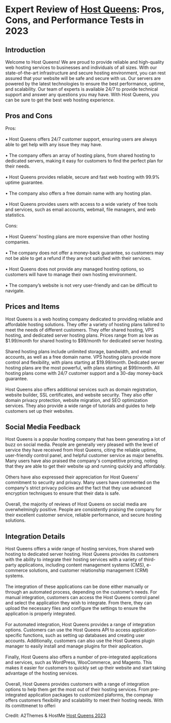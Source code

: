 <h1>Expert Review of <a href="https://a2themes.com/host-queens-reviews">Host Queens</a>: Pros, Cons, and Performance Tests in 2023</h1>
<h2>Introduction</h2>
Welcome to Host Queens! We are proud to provide reliable and high-quality web hosting services to businesses and individuals of all sizes. With our state-of-the-art infrastructure and secure hosting environment, you can rest assured that your website will be safe and secure with us. Our servers are powered by the latest technologies to ensure the best performance, uptime, and scalability. Our team of experts is available 24/7 to provide technical support and answer any questions you may have. With Host Queens, you can be sure to get the best web hosting experience.
<h2>Pros and Cons</h2>
Pros:<br><br>• Host Queens offers 24/7 customer support, ensuring users are always able to get help with any issue they may have.<br><br>• The company offers an array of hosting plans, from shared hosting to dedicated servers, making it easy for customers to find the perfect plan for their needs.<br><br>• Host Queens provides reliable, secure and fast web hosting with 99.9% uptime guarantee.<br><br>• The company also offers a free domain name with any hosting plan.<br><br>• Host Queens provides users with access to a wide variety of free tools and services, such as email accounts, webmail, file managers, and web statistics.<br><br>Cons:<br><br>• Host Queens’ hosting plans are more expensive than other hosting companies.<br><br>• The company does not offer a money-back guarantee, so customers may not be able to get a refund if they are not satisfied with their services.<br><br>• Host Queens does not provide any managed hosting options, so customers will have to manage their own hosting environment.<br><br>• The company’s website is not very user-friendly and can be difficult to navigate.
<h2>Prices and Items</h2>
Host Queens is a web hosting company dedicated to providing reliable and affordable hosting solutions. They offer a variety of hosting plans tailored to meet the needs of different customers. They offer shared hosting, VPS hosting, and dedicated server hosting plans. Prices range from as low as $1.99/month for shared hosting to $99/month for dedicated server hosting.<br><br>Shared hosting plans include unlimited storage, bandwidth, and email accounts, as well as a free domain name. VPS hosting plans provide more control and flexibility, with plans starting at $19.99/month. Dedicated server hosting plans are the most powerful, with plans starting at $99/month. All hosting plans come with 24/7 customer support and a 30-day money-back guarantee.<br><br>Host Queens also offers additional services such as domain registration, website builder, SSL certificates, and website security. They also offer domain privacy protection, website migration, and SEO optimization services. They also provide a wide range of tutorials and guides to help customers set up their websites.
<h2>Social Media Feedback</h2>
Host Queens is a popular hosting company that has been generating a lot of buzz on social media. People are generally very pleased with the level of service they have received from Host Queens, citing the reliable uptime, user-friendly control panel, and helpful customer service as major benefits. Many users have also praised the company's competitive pricing, noting that they are able to get their website up and running quickly and affordably.<br><br>Others have also expressed their appreciation for Host Queens' commitment to security and privacy. Many users have commented on the company's strict privacy policies and the fact that they use advanced encryption techniques to ensure that their data is safe.<br><br>Overall, the majority of reviews of Host Queens on social media are overwhelmingly positive. People are consistently praising the company for their excellent customer service, reliable performance, and secure hosting solutions.
<h2>Integration Details</h2>
Host Queens offers a wide range of hosting services, from shared web hosting to dedicated server hosting. Host Queens provides its customers with the ability to integrate their hosting services with a variety of third-party applications, including content management systems (CMS), e-commerce solutions, and customer relationship management (CRM) systems. <br><br>The integration of these applications can be done either manually or through an automated process, depending on the customer’s needs. For manual integration, customers can access the Host Queens control panel and select the application they wish to integrate. From there, they can upload the necessary files and configure the settings to ensure the application is properly integrated.<br><br>For automated integration, Host Queens provides a range of integration options. Customers can use the Host Queens API to access application-specific functions, such as setting up databases and creating user accounts. Additionally, customers can also use the Host Queens plugin manager to easily install and manage plugins for their application.<br><br>Finally, Host Queens also offers a number of pre-integrated applications and services, such as WordPress, WooCommerce, and Magento. This makes it easier for customers to quickly set up their website and start taking advantage of the hosting services.<br><br>Overall, Host Queens provides customers with a range of integration options to help them get the most out of their hosting services. From pre-integrated application packages to customized plaforms, the compnay offers customers flexibility and scalability to meet their hosting needs. With its comittmenet to offeri
<p>Credit: A2Themes & HostMe <a href="https://a2themes.com/host-queens-reviews">Host Queens 2023</a></p>